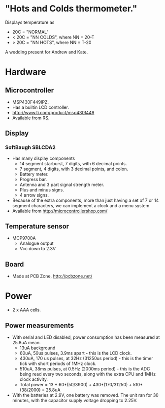 # "Hots and Colds thermometer."

Displays temperature as

 * 20C = "NORMAL"
 * < 20C = "NN COLDS", where NN = 20-T
 * \> 20C = "NN HOTS", where NN = T-20

A wedding present for Andrew and Kate.

# Hardware

## Microcontroller

 * MSP430F449IPZ.
 * Has a builtin LCD controller.
 * http://www.ti.com/product/msp430f449
 * Available from RS.

## Display

### SoftBaugh SBLCDA2

 * Has many display components
    * 14 segment starburst, 7 digits, with 6 decimal points.
    * 7 segment, 4 digits, with 3 decimal points, and colon.
    * Battery meter.
    * Progress bar.
    * Antenna and 3 part signal strength meter.
    * Plus and minus signs.
    * 4 arrow signs.
 * Because of the extra components, more than just having a set of 7 or 14
   segment characters, we can implement a clock and a menu system.
 * Available from http://microcontrollershop.com/

## Temperature sensor

 * MCP9700A
    * Analogue output
    * Vcc down to 2.3V

## Board

 * Made at PCB Zone, http://pcbzone.net/

# Power

 * 2 x AAA cells.

## Power measurements

 * With serial and LED disabled, power consumption has been measured at
   25.8uA mean.
    * 13uA background
    * 60uA, 50us pulses, 3.9ms apart - this is the LCD clock.
    * 430uA, 170 us pulses, at 32Hz (31250us period) - this is the timer
      tick with short periods of 1MHz clock.
    * 510uA, 38ms pulses, at 0.5Hz (2000ms period) - this is the ADC being
      read every two seconds, along with the extra CPU and 1MHz clock
      activity.
    * Total power = 13 + 60\*(50/3900) + 430\*(170/31250) + 510\*(38/2000)
      = 25.8uA
 * With the batteries at 2.9V, one battery was removed.  The unit ran for
   30 minutes, with the capacitor supply voltage dropping to 2.25V.
